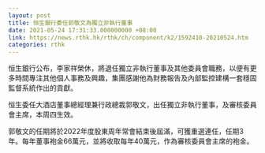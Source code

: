 ```yaml
---
layout: post
title: 恒生銀行委任郭敬文為獨立非執行董事
date: 2021-05-24 17:31:33.000000000 +08:00
link: https://news.rthk.hk/rthk/ch/component/k2/1592410-20210524.htm
categories: rthk
---
```


恒生銀行公布，李家祥榮休，將退任獨立非執行董事及其他委員會職務，以便有更多時間專注其他個人事務及興趣，集團感謝他為財務報告及內部監控建構一套穩固監督系統作出的貢獻。

恒生委任大酒店董事總經理兼行政總裁郭敬文，出任獨立非執行董事，及審核委員會主席，本周四生效。

郭敬文的任期將於2022年度股東周年常會結束後屆滿，可獲重選連任，任期3年。每年董事袍金66萬元，並將收取每年40萬元，作為審核委員會主席的袍金。
